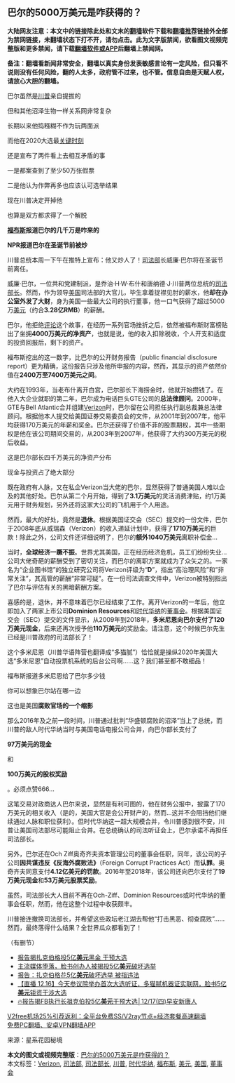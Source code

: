  <h2>巴尔的5000万美元是咋获得的？</h2> <p class="notice"><b>大陆网友注意：本文中的链接除此处和文末的<a href="https://github.com/bannedbook/fanqiang" >翻墙</a>软件下载和<a href="https://github.com/killgcd/justmysocks/blob/master/README.md">翻墙推荐</a>链接外全部为禁网链接，未翻墙状态下打不开，请勿点击。此为文字版禁闻，欲看图文视频完整版和更多禁闻，请下载<a href="https://github.com/bannedbook/fanqiang">翻墙软件或APP</a>后翻墙上禁闻网。</p><p>备注：翻墙看新闻非常安全，翻墙以真实身份发表敏感言论有一定风险，但只看不说则没有任何风险，翻的人太多，政府管不过来，也不管。信息自由是天赋人权，请放心大胆的翻墙。</b></p>  <div class="entry"> <p id="conimg">巴尔虽然是<a href="https://www.bannedbook.org/bnews/tag/%e5%b7%9d%e6%99%ae/" class="st_tag internal_tag" rel="tag" title="标签 川普 下的日志">川普</a>亲自提拔的</p> <p>但和其他沼泽生物一样关系网非常复杂</p> <p>长期以来他捣糨糊不作为玩两面派</p> <p>而他在2020大选最<span class='wp_keywordlink'><a href="https://www.bannedbook.org/forum2/topic151.html" title="关键时刻：李鹏日记" target="_blank">关键时刻</a></span></p> <p>还是宣布了两件看上去相互矛盾的事</p> <p>一是都案查到了至少50万张假票</p> <p>二是他认为作弊再多也应该认可选举结果</p> <p>现在川普决定开掉他</p> <p>也算是双方都求得了一个解脱</p>  <p><strong><a href="https://www.bannedbook.org/bnews/tag/%e7%a6%8f%e5%b8%83%e6%96%af/" class="st_tag internal_tag" rel="tag" title="标签 福布斯 下的日志">福布斯</a>报道巴尔的</strong><strong>几千万是</strong><strong>咋来的</strong></p> <p><strong>NPR报道巴尔在</strong><strong>圣诞节前</strong><strong>被炒</strong></p> <p>川普总统本周一下午在推特上宣布：他又炒人了！<a href="https://www.bannedbook.org/bnews/tag/%e5%8f%b8%e6%b3%95%e9%83%a8/" class="st_tag internal_tag" rel="tag" title="标签 司法部 下的日志">司法部</a>长威廉·巴尔将在圣诞节前离任。</p> <p>威廉·巴尔，一位共和党建制派，是乔治·H·W·布什和唐纳德·J·川普两位总统的<a href="https://www.bannedbook.org/bnews/tag/%e5%8f%b8%e6%b3%95%e9%83%a8%e9%95%bf/" class="st_tag internal_tag" rel="tag" title="标签 司法部长 下的日志">司法部长</a>。然而，作为领导<a href="https://www.bannedbook.org/bnews/tag/%e7%be%8e%e5%9b%bd/" class="st_tag internal_tag" rel="tag" title="标签 美国 下的日志">美国</a>司法部的大官儿，毕生拿着捉襟见肘的薪水，他<strong>却在办公室外发了大财</strong>，身为美国一些最大公司的执行董事，他一口气获得了超过5000万<a href="https://www.bannedbook.org/bnews/tag/%e7%be%8e%e5%85%83/" class="st_tag internal_tag" rel="tag" title="标签 美元 下的日志">美元</a>（约合<strong>3.28亿RMB</strong>）的薪酬。</p> <p>巴尔，他拒绝<span class='wp_keywordlink_affiliate'><a href="https://www.bannedbook.org/bnews/comments/" title="新闻评论" target="_blank">评论</a></span>这个故事，在经历一系列官场挫折之后，依然被福布斯财富榜贴出了坐拥<strong>4000万美元的净资产</strong>，也就是说，他的收入扣除税收，个人开支和适度的投资回报后，剩下的资产。</p> <p>福布斯挖出的这一数字，比巴尔的公开财务报告（public financial disclosure report）更为精确，这份报告只涉及他所申报的内容，然而，其显示的资产依然价值在<strong>2400万至7400万美元之间</strong>。</p> <p>大约在1993年，当老布什离开白宫，巴尔部长下海捞金时，他就开始攒钱了。在他入大企业就职的第二年，巴尔成为电话巨头GTE公司的<strong>总法律顾问</strong>。2000年，GTE与Bell Atlantic合并组建<a href="https://www.bannedbook.org/bnews/tag/verizon/" class="st_tag internal_tag" rel="tag" title="标签 Verizon 下的日志">Verizon</a>时，巴尔留在公司担任执行副总裁兼总法律顾问。根据他本人提交给美国证券交易委员会的文件，从2001年到2007年，他平均获得170万美元的年薪和奖金。巴尔还获得了价值不菲的股票期权，其中一些期权是他在该公司期间交易的，从2003年到2007年，他获得了大约300万美元的税后收益。</p> <p>这是巴尔部长四千万美元的净资产分布</p> <p>现金与投资占了绝大部分</p>  <p>既在政府有人脉，又在私企Verizon当大佬的巴尔，显然获得了普通美国人难以企及的其他好处。巴尔从第二个月开始，得到了<strong>3.1万美元</strong>的灵活消费津贴，约1万美元用于财务规划，另外还将这家大公司的飞机用于个人用途。</p> <p>然而，最大的好处，竟然是<strong>退休</strong>。根据美国证交会（SEC）提交的一份文件，巴尔于2008年底从威瑞森（Verizon）的收入递延计划中，获得了<strong>1710万美元</strong>的巨款！除此之外，公司文件还详细说明了，巴尔的<strong>额外1040万美元</strong>离职补偿金…</p> <p>当时，<strong>全球经济一蹶不振</strong>。世界尤其美国，正在经历经济危机，员工们纷纷失业…公司大佬奇葩的薪酬受到了密切关注，而巴尔的离职方案就成为了众矢之的。一家名为“企业图书馆”的独立研究公司将Verizon评级为“<strong>D</strong>”，指出“高治理风险”和“非常关注”，其高管的薪酬“非常可疑”。在一份司法调查文件中，Verizon被特别指出了巴尔与评估有关的黑暗薪酬方案。</p> <p>喜感的是，退休，并不意味着巴尔已经结束了工作。离开Verizon的一年后，他立即加入了两家上市公司<strong>Dominion Resources</strong>和<a href="https://www.bannedbook.org/bnews/tag/%e6%97%b6%e4%bb%a3%e5%8d%8e%e7%ba%b3/" class="st_tag internal_tag" rel="tag" title="标签 时代华纳 下的日志">时代华纳</a>的<a href="https://www.bannedbook.org/bnews/tag/%E8%91%A3%E4%BA%8B%E4%BC%9A/" class="st_tag internal_tag" rel="tag" title="标签 董事会 下的日志">董事会</a>。根据美国证交会（SEC）提交的文件显示，从2009年到2018年，<strong>多米尼恩向巴尔支付了120万美元现金</strong>，后来还再次授予他<strong>110万美元</strong>的奖励金。请注意，这个时候巴尔先生已经是川普政府的司法部长了！</p> <p>这个多米尼恩（川普华语阵营也翻译成“多猫腻”）恰恰就是操纵2020年美国大选“多米尼恩”自动投票机系统的后台公司啊……这？我们甚至都不敢细品！</p> <p>福布斯报道多米尼恩给了巴尔多少钱</p> <p>你可以想象巴尔站在哪一边</p> <p>这也是美国<strong>腐败官场的一个缩影</strong></p> <p>那么2016年及之前一段时间，川普通过批判“华盛顿腐败的沼泽”当上了总统，而川普的敌人时代华纳当时与美国电话电报公司合并，向巴尔部长支付了</p>  <p><strong>97万美元的现金</strong></p> <p>和</p> <p><strong>100万美元的股权奖励</strong></p> <p>。必须点赞666…</p> <p>这笔交易对政商达人巴尔来说，显然是有利可图的，他在财务公报中，披露了170万美元的相关收入（是的，美国大官是会公开财产的，然而…这并不会阻挡他们继续通过人脉和职位获利）。但时代华纳这一超大规模合并，令川普感到很不安，川普让美国司法部尽可能阻止合并。在总统确认的司法听证会上，巴尔承诺不再担任司法部长。</p> <p>另外，巴尔还在Och Ziff奥奇齐夫资本管理公司的董事会任职，同年，该公司的子公司<strong>因共谋违反《反海外腐败法》</strong>（Foreign Corrupt Practices Act）而<strong>认罪</strong>。奥奇齐夫同意支付<strong>4.12亿美元的罚款</strong>。2016年至2018年，该公司还向巴尔支付了<strong>19万美元现金</strong>和<strong>53万美元股票奖励</strong>。</p> <p>虽然，司法部长大人目前不再在Och-Ziff、Dominion Resources或时代华纳的董事会任职，然而，他在这整个过程中收获颇丰。</p> <p>川普接连撤换司法部长，并希望这些政坛老江湖去帮他“打击黑恶、彻查腐败”……然而，最终落得什么结果？全世界瓜众都看到了！</p> <p>（有删节）</p>  <ul class='op-related-articles' title='相关阅读'> <li><a href='https://www.bannedbook.org/bnews/bannedvideo/20201217/1449576.html' target='_blank'>报告揭扎克伯格投5亿<b>美元</b>黑金 干预大选</a></li> <li><a href='https://www.bannedbook.org/bnews/taiwannews/20201217/1449564.html' target='_blank'>主流媒体堕落，脸书创办人被揭投5亿<b>美元</b>破坏选举</a></li> <li><a href='https://www.bannedbook.org/bnews/cbnews/20201217/1449561.html' target='_blank'>报告：扎克伯格花5亿<b>美元</b>破坏选举 被指违法</a></li> <li><a href='https://www.bannedbook.org/bnews/bannedvideo/20201217/1449446.html' target='_blank'>【直播 12.16】今天参议院举办首次大选听证，多猫腻机器证实联网，脸书5亿<b>美元</b>钜资干涉大选</a></li> <li><a href='https://www.bannedbook.org/bnews/taiwannews/20201217/1449415.html' target='_blank'>🔥报告揭FB执行长祖克伯投5亿<b>美元</b>干预大选│12/17(四)早安新唐人</a></li> </ul> <p class="texttj"> <a href="https://www.bannedbook.org/forum23/topic22702.html" target="_blank">V2free机场25%引荐返利：全平台免费SS/V2ray节点+经济套餐高速翻墙</a><br/> <a href="https://github.com/bannedbook/fanqiang/wiki/%E7%A6%81%E9%97%BB%E7%BD%91%E5%AE%89%E5%8D%93%E7%BF%BB%E5%A2%99%E6%96%B0%E9%97%BBAPP" target="_blank">免费PC翻墙、安卓VPN翻墙APP</a></p><p> 来源：星系花园秘境 </p><a name='sharetosocial'></a>       <div><b>本文的图文或视频完整版</b>：<a href='https://www.bannedbook.org/bnews/cbnews/20201217/1449583.html'>巴尔的5000万美元是咋获得的？</a></div>  </div><!--END ENTRY--> <div class="postfooter"> <div>本文标签：<a href="https://www.bannedbook.org/bnews/tag/verizon/" rel="tag">Verizon</a>, <a href="https://www.bannedbook.org/bnews/tag/%e5%8f%b8%e6%b3%95%e9%83%a8/" rel="tag">司法部</a>, <a href="https://www.bannedbook.org/bnews/tag/%e5%8f%b8%e6%b3%95%e9%83%a8%e9%95%bf/" rel="tag">司法部长</a>, <a href="https://www.bannedbook.org/bnews/tag/%e5%b7%9d%e6%99%ae/" rel="tag">川普</a>, <a href="https://www.bannedbook.org/bnews/tag/%e6%97%b6%e4%bb%a3%e5%8d%8e%e7%ba%b3/" rel="tag">时代华纳</a>, <a href="https://www.bannedbook.org/bnews/tag/%e7%a6%8f%e5%b8%83%e6%96%af/" rel="tag">福布斯</a>, <a href="https://www.bannedbook.org/bnews/tag/%e7%be%8e%e5%85%83/" rel="tag">美元</a>, <a href="https://www.bannedbook.org/bnews/tag/%e7%be%8e%e5%9b%bd/" rel="tag">美国</a>, <a href="https://www.bannedbook.org/bnews/tag/%E8%91%A3%E4%BA%8B%E4%BC%9A/" rel="tag">董事会</a></div>  </div><!--END POSTFOOTER--> 